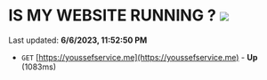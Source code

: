 # IS MY WEBSITE RUNNING ? [![](https://img.shields.io/static/v1?label=Sponsor&message=%E2%9D%A4&logo=GitHub&color=%23fe8e86)](https://github.com/sponsors/<username>)

Last updated: **6/6/2023, 11:52:50 PM**

- `GET` [https://youssefservice.me](https://youssefservice.me) - **Up** (1083ms)

